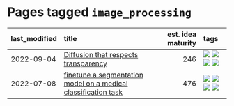 # Pages tagged `image_processing`

|last_modified|title|est. idea maturity|tags
|:---|:---|---:|:---|
|2022-09-04|[Diffusion that respects transparency](../diffusion-that-respects-transparency.md)|246|[![](https://img.shields.io/badge/tag-completed-2b1421)](../tags/completed.md) [![](https://img.shields.io/badge/tag-diffusion-8fb3d)](../tags/diffusion.md) [![](https://img.shields.io/badge/tag-image_processing-4db4d2)](../tags/image_processing.md) [![](https://img.shields.io/badge/tag-transparency-8a140)](../tags/transparency.md)|
|2022-07-08|[finetune a segmentation model on a medical classification task](../finetune_a_segmentation_model_on_a_medical_classification_task.md)|476|[![](https://img.shields.io/badge/tag-experimental-ff6770)](../tags/experimental.md) [![](https://img.shields.io/badge/tag-image_processing-4db4d2)](../tags/image_processing.md) [![](https://img.shields.io/badge/tag-medical_image_analysis-12eec5)](../tags/medical_image_analysis.md) [![](https://img.shields.io/badge/tag-tooling-da6994)](../tags/tooling.md)|
